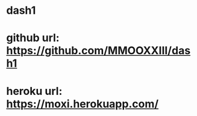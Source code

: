 # dash1
# github url: https://github.com/MMOOXXIII/dash1
# heroku url: https://moxi.herokuapp.com/ 
